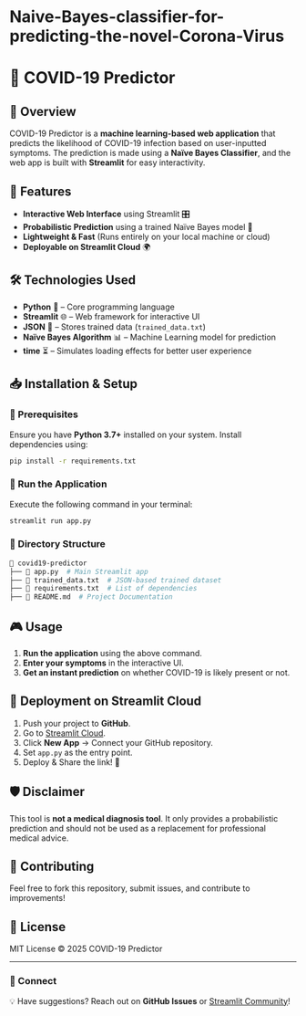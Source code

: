 # Naive-Bayes-classifier-for-predicting-the-novel-Corona-Virus
# 🦠 COVID-19 Predictor

## 📌 Overview
COVID-19 Predictor is a **machine learning-based web application** that predicts the likelihood of COVID-19 infection based on user-inputted symptoms. The prediction is made using a **Naïve Bayes Classifier**, and the web app is built with **Streamlit** for easy interactivity.

## 🚀 Features
- **Interactive Web Interface** using Streamlit 🎛️
- **Probabilistic Prediction** using a trained Naïve Bayes model 🤖
- **Lightweight & Fast** (Runs entirely on your local machine or cloud)
- **Deployable on Streamlit Cloud** 🌍

## 🛠️ Technologies Used
- **Python** 🐍 – Core programming language
- **Streamlit** 🌐 – Web framework for interactive UI
- **JSON** 📂 – Stores trained data (`trained_data.txt`)
- **Naïve Bayes Algorithm** 📊 – Machine Learning model for prediction
- **time** ⏳ – Simulates loading effects for better user experience

## 📥 Installation & Setup

### 🔹 Prerequisites
Ensure you have **Python 3.7+** installed on your system. Install dependencies using:

```bash
pip install -r requirements.txt
```

### 🔹 Run the Application
Execute the following command in your terminal:

```bash
streamlit run app.py
```

### 🔹 Directory Structure
```bash
📂 covid19-predictor
├── 📄 app.py  # Main Streamlit app
├── 📄 trained_data.txt  # JSON-based trained dataset
├── 📄 requirements.txt  # List of dependencies
├── 📄 README.md  # Project Documentation
```

## 🎮 Usage
1. **Run the application** using the above command.
2. **Enter your symptoms** in the interactive UI.
3. **Get an instant prediction** on whether COVID-19 is likely present or not.

## 🚀 Deployment on Streamlit Cloud
1. Push your project to **GitHub**.
2. Go to [Streamlit Cloud](https://share.streamlit.io/).
3. Click **New App** → Connect your GitHub repository.
4. Set `app.py` as the entry point.
5. Deploy & Share the link! 🎉

## 🛡️ Disclaimer
This tool is **not a medical diagnosis tool**. It only provides a probabilistic prediction and should not be used as a replacement for professional medical advice.

## 🤝 Contributing
Feel free to fork this repository, submit issues, and contribute to improvements!

## 📜 License
MIT License © 2025 COVID-19 Predictor

---
### 🔗 Connect
💡 Have suggestions? Reach out on **GitHub Issues** or [Streamlit Community](https://discuss.streamlit.io/)!
